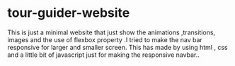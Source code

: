 # tour-guider-website
This is just a minimal website that just show the animations ,transitions, images and the use of flexbox property .I tried to make the nav bar responsive for larger and smaller screen.
This has made by using html , css and a little bit of javascript just for making the responsive navbar..
